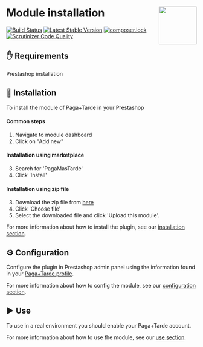 # Module installation <img src="https://pagamastarde.com/img/icons/logo.svg" width="100" align="right">

[![Build Status](https://travis-ci.org/PagaMasTarde/Prestashop.svg?branch=master)](https://travis-ci.org/PagaMasTarde/prestashop)
[![Latest Stable Version](https://poser.pugx.org/pagamastarde/prestashop/v/stable)](https://packagist.org/packages/pagamastarde/prestashop)
[![composer.lock](https://poser.pugx.org/pagamastarde/prestashop/composerlock)](https://packagist.org/packages/pagamastarde/prestashop)
[![Scrutinizer Code Quality](https://scrutinizer-ci.com/g/PagaMasTarde/prestashop/badges/quality-score.png?b=master)](https://scrutinizer-ci.com/g/PagaMasTarde/prestashop/?branch=master)

## :hand: Requirements
Prestashop installation

## :floppy_disk: Installation
To install the module of Paga+Tarde in your Prestashop

#### Common steps
1. Navigate to module dashboard
2. Click on "Add new"

#### Installation using marketplace
3. Search for 'PagaMasTarde'
4. Click 'Install'

#### Installation using zip file
3. Download the zip file from [here](https://github.com/pagamastarde/prestashop/releases/latest)
4. Click 'Choose file'
5. Select the downloaded file and click 'Upload this module'.

For more information about how to install the plugin, see our [installation section](/Documentation/installation.md).

## :gear: Configuration
Configure the plugin in Prestashop admin panel using the information found in your [Paga+Tarde profile](https://bo.pagamastarde.com/shop). 

For more information about how to config the module, see our [configuration section](/Documentation/configuration.md).

## :arrow_forward: Use
To use in a real environment you should enable your Paga+Tarde account.

For more information about how to use the module, see our [use section](/Documentation/use.md).
